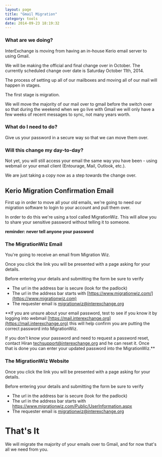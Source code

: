 ```yaml
---
layout: page
title: "Gmail Migration"
category: tools
date: 2014-09-23 18:19:32
---
```


### What are we doing?

InterExchange is moving from having an in-house Kerio email server to using Gmail.

We will be making the official and final change over in October. The currently scheduled change over date is Saturday October 11th, 2014.

The process of setting up all of our mailboxes and moving all of our mail will happen in stages.

The first stage is migration.

We will move the majority of our mail over to gmail before the switch over so that during the weekend when we go live with Gmail we will only have a few weeks of recent messages to sync, not many years worth.

### What do I need to do?

Give us your password in a secure way so that we can move them over.

### Will this change my day-to-day?

Not yet, you will still access your email the same way you have been - using webmail or your email client (Entourage, Mail, Outlook, etc.).

We are just taking a copy now as a step towards the change over.

## Kerio Migration Confirmation Email

First up in order to move all your old emails, we're going to need our migration software to login to your account and pull them over.

In order to do this we're using a tool called MigrationWiz. This will allow you to share your sensitive password without telling it to someone.

**reminder: never tell anyone your password**

### The MigrationWiz Email

You're going to receive an email from Migration Wiz.

Once you click the link you will be presented with a page asking for your details.

Before entering your details and submitting the form be sure to verify

* The url in the address bar is secure (look for the padlock)
* The url in the address bar starts with [https://www.migrationwiz.com/](https://www.migrationwiz.com)
* The requester email is migrationwiz@interexchange.org

**If you are unsure about your email password, test to see if you know it by logging into webmail 
[https://mail.interexchange.org](https://mail.interexchange.org) this will help confirm you are putting the correct password into MigrationWiz.

If you don't know your password and need to request a password reset, contact Hiran techsupport@interexchange.org and he can reset it.
Once that is done you can enter your updated password into the MigrationWiz.**

### The MigrationWiz Website

Once you click the link you will be presented with a page asking for your details.

Before entering your details and submitting the form be sure to verify

* The url in the address bar is secure (look for the padlock)
* The url in the address bar starts with https://www.migrationwiz.com/Public/UserInformation.aspx
* The requester email is migrationwiz@interexchange.org

# That's It

We will migrate the majority of your emails over to Gmail, and for now that's all we need from you.
